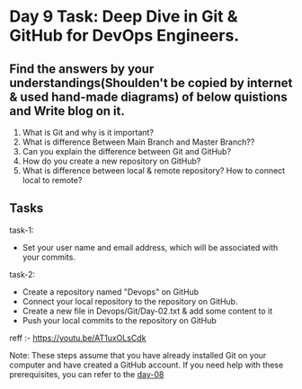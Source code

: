 # Day 9 Task: Deep Dive in Git & GitHub for DevOps Engineers.

## Find the answers by your understandings(Shoulden't be copied by internet & used hand-made diagrams)  of below quistions and Write blog on it.
1) What is Git and why is it important?
2) What is difference Between Main Branch and Master Branch?? 
3) Can you explain the difference between Git and GitHub?
4) How do you create a new repository on GitHub?
5) What is difference between local & remote repository? How to connect local to remote? 

## Tasks
task-1: 
- Set your user name and email address, which will be associated with your commits.

task-2: 
- Create a repository named "Devops" on GitHub
- Connect your local repository to the repository on GitHub.
- Create a new file in Devops/Git/Day-02.txt & add some content to it
- Push your local commits to the repository on GitHub

reff :- https://youtu.be/AT1uxOLsCdk


Note: These steps assume that you have already installed Git on your computer and have created a GitHub account. If you need help with these prerequisites, you can refer to the [day-08](https://github.com/LondheShubham153/90DaysOfDevOps/blob/ee7c53f276edb02a85a97282027028295be17c04/2023/day08/tasks.md)
